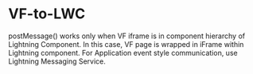 # VF-to-LWC

postMessage() works only when VF iframe is in component hierarchy of Lightning Component. In this case, VF page is wrapped in iFrame within Lightning component. 
For Application event style communication, use Lightning Messaging Service.

